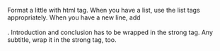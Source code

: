 Format a little with html tag. When you have a list, use the list tags appropriately. When you have a new line, add <br /><br />. Introduction and conclusion has to be wrapped in the strong tag. Any subtitle, wrap it in the strong tag, too.
